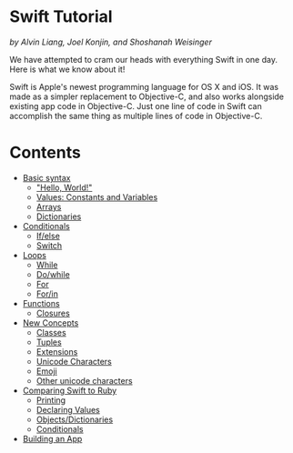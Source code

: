 # Swift Tutorial
*by Alvin Liang, Joel Konjin, and Shoshanah Weisinger*

We have attempted to cram our heads with everything Swift in one day. Here is what we know about it!

Swift is Apple's newest programming language for OS X and iOS. It was made as a simpler replacement to Objective-C, and also works alongside existing app code in Objective-C. Just one line of code in Swift can accomplish the same thing as multiple lines of code in Objective-C.

# Contents
* [Basic syntax](./Basics.md)
  * ["Hello, World!"](./Basics.md#hello-world)
  * [Values: Constants and Variables](./Basics.md#values-constants-and-variables)
  * [Arrays](./Basics.md#arrays)
  * [Dictionaries](./Basics.md#dictionaries)
* [Conditionals](./Conditionals.md)
  * [If/else](./Conditionals.md#ifelse)
  * [Switch](./Conditionals.md#switch)
* [Loops](./Loops.md)
  * [While](./Loops.md#while)
   * [Do/while](./Loops.md#dowhile)
  * [For](./Loops.md#for)
   * [For/in](./Loops.md#forin)
* [Functions](./Functions.md)
  * [Closures](./Functions.md#closures)
* [New Concepts](./NewConcepts.md)
  * [Classes](./NewConcepts.md#classes)
  * [Tuples](./NewConcepts.md#tuples)
  * [Extensions](./NewConcepts.md#extensions)
  * [Unicode Characters](./NewConcepts.md#unicode-characters)
   * [Emoji](./NewConcepts.md#emoji)
   * [Other unicode characters](./NewConcepts.md#other-unicode-characters)
* [Comparing Swift to Ruby](./RubyCompare.md)
  * [Printing](./RubyCompare.md#printing)
  * [Declaring Values](./RubyCompare.md#declaring-values)
  * [Objects/Dictionaries](./RubyCompare.md#objectsdictionaries)
  * [Conditionals](./RubyCompare.md#conditionals)
* [Building an App](./BuildApp.md)
